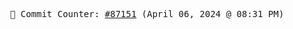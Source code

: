 <p align="center">
    <samp>
        📮 Commit Counter: <a href="https://github.com/Javascript-void0/Javascript-void0/commits/main">#87151</a> (April 06, 2024 @ 08:31 PM)
    </samp>
</p>
